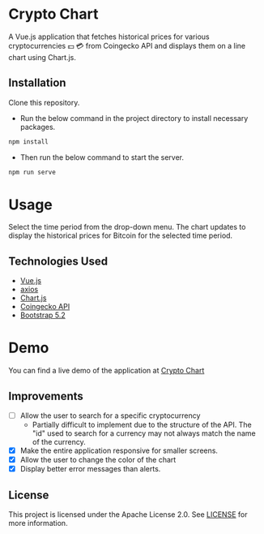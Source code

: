 # Crypto Chart
A Vue.js application that fetches historical prices for various cryptocurrencies :dollar: :credit_card: from Coingecko API and displays them on a line chart using Chart.js.

## Installation
Clone this repository.

* Run the below command in the project directory to install necessary packages.
```javascript
npm install
```
* Then run the below command to start the server.
```javascript
npm run serve
```

# Usage
Select the time period from the drop-down menu.
The chart updates to display the historical prices for Bitcoin for the selected time period.

## Technologies Used
* [Vue.js](https://vuejs.org/)
* [axios](https://github.com/axios/axios)
* [Chart.js](https://www.chartjs.org/)
* [Coingecko API](https://www.coingecko.com/en/api/documentation)
* [Bootstrap 5.2](https://getbootstrap.com/docs/5.2/getting-started/introduction/)

# Demo
You can find a live demo of the application at [Crypto Chart](https://exquisite-bavarois-73d29d.netlify.app/)



## Improvements
- [ ] Allow the user to search for a specific cryptocurrency
  - Partially difficult to implement due to the structure of the API. The "id" used to search for a currency may not always match the name of the currency.
- [X] Make the entire application responsive for smaller screens.
- [X] Allow the user to change the color of the chart
- [X] Display better error messages than alerts.

## License
This project is licensed under the Apache License 2.0. See [LICENSE](LICENSE) for more information.
